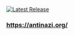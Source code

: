 [![Latest Release](https://gitlab.com/antinazi/org/-/badges/release.svg)](https://gitlab.com/antinazi/org/-/releases)

### https://antinazi.org/
